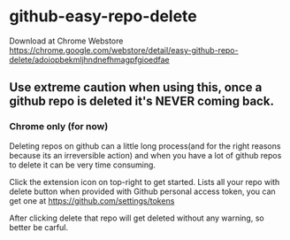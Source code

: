 # github-easy-repo-delete
Download at Chrome Webstore https://chrome.google.com/webstore/detail/easy-github-repo-delete/adoiopbekmljhndnefhmagpfgioedfae
## Use extreme caution when using this, once a github repo is deleted it's NEVER coming back.

### Chrome only (for now)

Deleting repos on github can a little long process(and for the right reasons because its an irreversible action) and when you have a lot of github repos to delete it can be very time consuming.

Click the extension icon on top-right to get started.
Lists all your repo with delete button when provided with Github personal access token, you can get one at  https://github.com/settings/tokens

After clicking delete that repo will get deleted without any warning, so better be carful.
